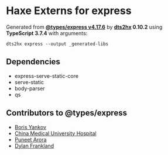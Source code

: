 # Haxe Externs for express

Generated from **[@types/express v4.17.6](https://github.com/DefinitelyTyped/DefinitelyTyped#readme)** by **[dts2hx](https://github.com/haxiomic/dts2hx) 0.10.2** using **TypeScript 3.7.4** with arguments:

	dts2hx express --output _generated-libs

## Dependencies
- express-serve-static-core
- serve-static
- body-parser
- qs

## Contributors to @types/express
- [Boris Yankov](https://github.com/borisyankov)
- [China Medical University Hospital](https://github.com/CMUH)
- [Puneet Arora](https://github.com/puneetar)
- [Dylan Frankland](https://github.com/dfrankland)